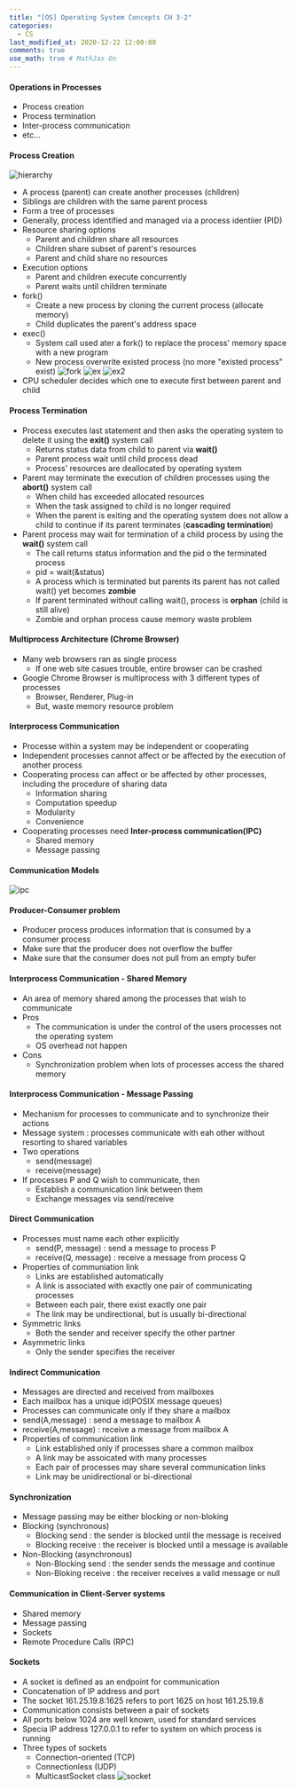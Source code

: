 ```yaml
---
title: "[OS] Operating System Concepts CH 3-2"
categories: 
  - CS
last_modified_at: 2020-12-22 12:00:00
comments: true
use_math: true # MathJax On
---
```


#### Operations in Processes
- Process creation
- Process termination
- Inter-process communication
- etc...

#### Process Creation
![hierarchy](https://user-images.githubusercontent.com/62474292/102809455-5cf4bb80-4405-11eb-9ab1-a6524819f344.JPG)

- A process (parent) can create another processes (children)
- Siblings are children with the same parent process
- Form a tree of processes
- Generally, process identified and managed via a process identiier (PID)
- Resource sharing options
  - Parent and children share all resources
  - Children share subset of parent's resources
  - Parent and child share no resources
- Execution options
  - Parent and children execute concurrently
  - Parent waits until children terminate
- fork()
  - Create a new process by cloning the current process (allocate memory)
  - Child duplicates the parent's address space
- exec()
  - System call used ater a fork() to replace the process' memory space with a new program
  - New process overwrite existed process (no more "existed process" exist)
![fork](https://user-images.githubusercontent.com/62474292/103104913-a34c5380-466d-11eb-9fc1-e639f81e4b0b.JPG)
![ex](https://user-images.githubusercontent.com/62474292/103105070-a72ca580-466e-11eb-8957-5de159a869ca.png)
![ex2](https://user-images.githubusercontent.com/62474292/103105069-a5fb7880-466e-11eb-84d8-350091f19174.JPG)
- CPU scheduler decides which one to execute first between parent and child

#### Process Termination
- Process executes last statement and then asks the operating system to delete it using the **exit()** system call
  - Returns status data from child to parent via **wait()**
  - Parent process wait until child process dead
  - Process' resources are deallocated by operating system
- Parent may terminate the execution of children processes using the **abort()** system call
  - When child has exceeded allocated resources
  - When the task assigned to child is no longer required
  - When the parent is exiting and the operating system does not allow a child to continue if its parent terminates (**cascading termination**)
- Parent process may wait for termination of a child process by using the **wait()** system call
  - The call returns status information and the pid o the terminated process
  - pid = wait(&status)
  - A process which is terminated but parents its parent has not called wait() yet becomes **zombie**
  - If parent terminated without calling wait(), process is **orphan** (child is still alive)
  - Zombie and orphan process cause memory waste problem
  

#### Multiprocess Architecture (Chrome Browser)
- Many web browsers ran as single process
  - If one web site casues trouble, entire browser can be crashed
- Google Chrome Browser is multiprocess with 3 different types of processes
  - Browser, Renderer, Plug-in
  - But, waste memory resource problem

#### Interprocess Communication
- Processe within a system may be independent or cooperating
- Independent processes cannot affect or be affected by the execution of another process
- Cooperating process can affect or be affected by other processes, including the procedure of sharing data
  - Information sharing
  - Computation speedup
  - Modularity
  - Convenience
- Cooperating processes need **Inter-process communication(IPC)**
  - Shared memory
  - Message passing
  
#### Communication Models
![ipc](https://user-images.githubusercontent.com/62474292/103135691-544dff00-46fd-11eb-8968-407c6ae4b613.JPG)

#### Producer-Consumer problem
- Producer process produces information that is consumed by a consumer process
- Make sure that the producer does not overflow the buffer
- Make sure that the consumer does not pull from an empty bufer

#### Interprocess Communication - Shared Memory
- An area of memory shared among the processes that wish to communicate
- Pros
  - The communication is under the control of the users processes not the operating system
  - OS overhead not happen
- Cons
  - Synchronization problem when lots of processes access the shared memory

#### Interprocess Communication - Message Passing
- Mechanism for processes to communicate and to synchronize their actions
- Message system : processes communicate with eah other without resorting to shared variables
- Two operations
  - send(message)
  - receive(message)
- If processes P and Q wish to communicate, then
  - Establish a communication link between them
  - Exchange messages via send/receive

#### Direct Communication
- Processes must name each other explicitly
  - send(P, message) : send a message to process P
  - receive(Q, message) : receive a message from process Q
- Properties of communiation link
  - Links are established automatically
  - A link is associated with exactly one pair of communicating processes
  - Between each pair, there exist exactly one pair
  - The link may be undirectional, but is usually bi-directional
- Symmetric links
  - Both the sender and receiver specify the other partner
- Asymmetric links
  - Only the sender specifies the receiver
  
#### Indirect Communication
- Messages are directed and received from mailboxes
- Each mailbox has a unique id(POSIX message queues)
- Processes can communicate only if they share a mailbox
- send(A,message) : send a message to mailbox A
- receive(A,message) : receive a message from mailbox A
- Properties of communication link
  - Link established only if processes share a common mailbox
  - A link may be assoicated with many processes
  - Each pair of processes may share several communication links
  - Link may be unidirectional or bi-directional

#### Synchronization
- Message passing may be either blocking or non-bloking
- Blocking (synchronous)
  - Blocking send : the sender is blocked until the message is received
  - Blocking receive : the receiver is blocked until a message is available
- Non-Blocking (asynchronous)
  - Non-Blocking send : the sender sends the message and continue
  - Non-Bloking receive : the receiver receives a valid message or null

#### Communication in Client-Server systems
- Shared memory
- Message passing
- Sockets
- Remote Procedure Calls (RPC)

#### Sockets
- A socket is defined as an endpoint for communication
- Concatenation of IP address and port
- The socket 161.25.19.8:1625 refers to port 1625 on host 161.25.19.8
- Communication consists between a pair of sockets
- All ports below 1024 are well known, used for standard services
- Specia IP address 127.0.0.1 to refer to system on which process is running
- Three types of sockets
  - Connection-oriented (TCP)
  - Connectionless (UDP)
  - MulticastSocket class
![socket](https://user-images.githubusercontent.com/62474292/103156398-9bb2b900-47eb-11eb-89e3-36dd7b0396cd.JPG)

